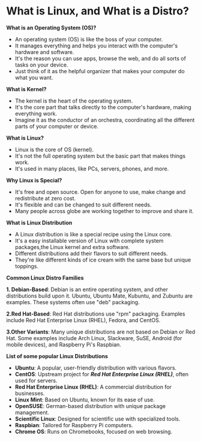 # What is Linux, and What is a Distro?

**What is an Operating System (OS)?**

- An operating system (OS) is like the boss of your computer. 
- It manages everything and helps you interact with the computer's hardware and software. 
- It's the reason you can use apps, browse the web, and do all sorts of tasks on your device. 
- Just think of it as the helpful organizer that makes your computer do what you want.

**What is Kernel?**

- The kernel is the heart of the operating system. 
- It's the core part that talks directly to the computer's hardware, making everything work. 
- Imagine it as the conductor of an orchestra, coordinating all the different parts of your computer or device.


**What is Linux?**

- Linux is the core of OS (kernel).
- It's not the full operating system but the basic part that makes things work.
- It's used in many places, like PCs, servers, phones, and more.

**Why Linux is Special?**
- It's free and open source. Open for anyone to use, make change and redistribute at zero cost.
- It's flexible and can be changed to suit different needs.
- Many people across globe are working together to improve and share it.


**What is Linux Distribution**

- A Linux distribution is like a special recipe using the Linux core. 
- It's a easy installable version of Linux with complete system packages,the Linux kernel and extra software. 
- Different distributions add their flavors to suit different needs. 
- They're like different kinds of ice cream with the same base but unique toppings.

**Common Linux Distro Families**

**1. Debian-Based**: Debian is an entire operating system, and other distributions build upon it. Ubuntu, Ubuntu Mate, Kubuntu, and Zubuntu are examples. These systems often use "deb" packaging.

**2.Red Hat-Based**: Red Hat distributions use "rpm" packaging. Examples include Red Hat Enterprise Linux (RHEL), Fedora, and CentOS.

**3.Other Variants**: Many unique distributions are not based on Debian or Red Hat. Some examples include Arch Linux, Slackware, SuSE, Android (for mobile devices), and Raspberry Pi's Raspbian.

**List of some popular Linux Distributions**

- **Ubuntu**: A popular, user-friendly distribution with various flavors.
- **CentOS**: Upstream project for ***Red Hat Enterprise Linux (RHEL)***, often used for servers.
- **Red Hat Enterprise Linux (RHEL)**: A commercial distribution for businesses.
- **Linux Mint**: Based on Ubuntu, known for its ease of use.
- **OpenSUSE**: German-based distribution with unique package management.
- **Scientific Linux**: Designed for scientific use with specialized tools.
- **Raspbian**: Tailored for Raspberry Pi computers.
- **Chrome OS**: Runs on Chromebooks, focused on web browsing.
